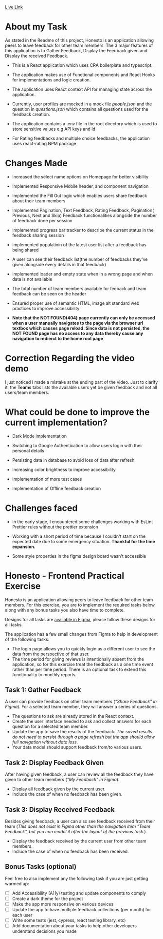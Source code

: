 
 [Live Link](https://th-demo.vercel.app/)

# About my Task

As stated in the Readme of this project, Honesto is an application allowing peers to leave feedback for other team members. The 3 major features of this application is to Gather Feedback, Display the Feedback given and Display the received Feedback.

- This is a React application which uses CRA boilerplate and typescript.

- The application makes use of Functional components and React Hooks for implementations and logic creation.

- The application uses React context API for managing state across the application.

- Currently, user profiles are mocked in a mock file _people.json_ and the question in _questions.json_ which contains all questions used for the feedback creation.

- The application contains a .env file in the root directory which is used to store sensitive values e.g API keys and Id

- For Rating feedbacks and multiple choice feedbacks, the application uses react-rating NPM package

# Changes Made

- Increased the select name options on Homepage for better visibility

- Implemented Responsive Mobile header, and component navigation

- Implemented the Fill Out logic which enables users share feedback about their team members

- Implemented Pagination, Text Feedback, Rating Feedback, Pagination( Previous, Next and Skip) Feedback functionalities alongside the number of feedback done per session

- Implemented progress bar tracker to describe the current status in the feedback sharing session

- Implemented populatioin of the latest user list after a feedback has being shared

- A user can see their feedback list(the number of feedbacks they've given alongside every details in that feedback)

- Implemented loader and empty state when in a wrong page and when data is not available

- The total number of team members available for feeback and team feedback can be seen on the header

- Ensured proper use of semantic HTML, image alt standard web practices to improve accessibility

- **Note that the NOT FOUND(404) page currently can only be accessed when a user manually navigates to the page via the browser url textbox which causes page reload. Since data is not persisted, the NOT FOUND page has no access to any data thereby cause any navigation to redierct to the home root page**

# Correction Regarding the video demo

I just noticed I made a mistake at the ending part of the video. Just to clarify it, the **Teams** tabs lists the available users yet be given feedback and not all users/team members.


# What could be done to improve the current implementation?

* Dark Mode implementation

* Switching to Google Authentication to allow users login with their personal details

* Persisting data in database to avoid loss of data after refresh

* Increasing color brightness to improve accessibility

* Implementation of more test cases

* Implementation of Offline feedback creation


# Challenges faced

* In the early stage, I encountered some challenges working with EsLint Prettier rules without the prettier extension

* Working with a short period of time because I couldn't start on the expected date due to some emergency situation. **Thankful for the time expansion.**

* Some style properties in the figma design board wasn't accessible




# Honesto - Frontend Practical Exercise

Honesto is an application allowing peers to leave feedback for other team members. For this exercise, you are to
implement the required tasks below, along with any bonus tasks you also have time to complete.

Designs for all tasks are [available in Figma](https://www.figma.com/file/P5D3PIAyzSfu3zOTjR2vnU/Practical-FE-Exercise-Honesto), please follow these designs for all tasks.

The application has a few small changes from Figma to help in development of the following tasks:

- The login page allows you to quickly login as a different user to see the data from the perspective of that user.
- The time period for giving reviews is intentionally absent from the application, so for this exercise treat the feedback as a one time event rather than per time period. There is an optional task to extend this functionality to monthly reports.

## Task 1: Gather Feedback

A user can provide feedback on other team members (_"Share Feedback" in Figma_). For a selected team member, they will answer a series of questions.

- The questions to ask are already stored in the React context.
- Create the user interface needed to ask and collect answers for each question for a selected team member.
- Update the app to save the results of the feedback. _The saved results do not need to persist through a page refresh but the app should allow full navigation without data loss._
- Your data model should support feedback from/to various users.

## Task 2: Display Feedback Given

After having given feedback, a user can review all the feedback they have given to other team members (_"My Feedback" in Figma_).

- Display all feedback given by the current user.
- Include the case of when no feedback has been given.

## Task 3: Display Received Feedback

Besides giving feedback, a user can also see feedback received from their team (_This does not exist in Figma other than the navigation item "Team Feedback", but you can model it after the layout of the previous task._).

- Display the feedback received by the current user from other team members.
- Include the case of when no feedback has been received.

## Bonus Tasks (optional)

Feel free to also implement any the following task if you are just getting warmed up:

- [ ] Add Accessibility (A11y) testing and update components to comply
- [ ] Create a dark theme for the project
- [ ] Make the app more responsive on various devices
- [ ] Update the app to have multiple feedback collections (per month) for each user
- [ ] Write some tests (jest, cypress, react testing library, etc)
- [ ] Add documentation about your tasks to help other developers understand decisions you made
